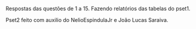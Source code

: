 Respostas das questões de 1 a 15. Fazendo relatórios das tabelas do pset1.

Pset2 feito com auxilio do NelioEspindulaJr e João Lucas Saraiva.
